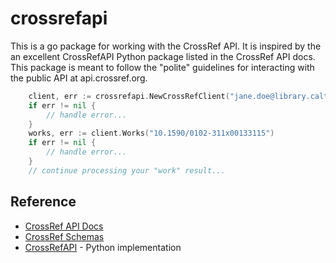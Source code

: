 
# crossrefapi

This is a go package for working with the CrossRef API. It is inspired by
the an excellent CrossRefAPI Python package listed in the CrossRef API docs.
This package is meant to follow the "polite" guidelines for interacting 
with the public API at api.crossref.org.

```go
    client, err := crossrefapi.NewCrossRefClient("jane.doe@library.caltech.edu")
    if err != nil {
        // handle error...
    }
    works, err := client.Works("10.1590/0102-311x00133115")
    if err != nil {
        // handle error...
    }
    // continue processing your "work" result...
```

## Reference

+ [CrossRef API Docs](https://github.com/CrossRef/rest-api-doc)
+ [CrossRef Schemas](https://www.crossref.org/schema/)
+ [CrossRefAPI](https://github.com/fabiobatalha/crossrefapi) - Python implementation
